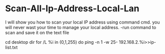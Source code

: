 # Scan-All-Ip-Address-Local-Lan
I will show you how to scan your local IP address using command cmd. you will never wast your time to manage your local address. -run command to scan and save it on the text file


cd desktop
dir
for /L %i in (0,1,255) do ping -n 1 -w 25- 192.168.2.%i>>ip-list.txt
